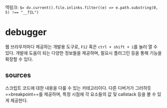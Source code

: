 역링크: `$= dv.current().file.inlinks.filter((e) => e.path.substring(0, 5) !== "__TIL")`

# debugger
웹 브라우저마다 제공하는 개발용 도구로, `F12` 혹은 `ctrl + shift + i`를 눌러 열 수 있다. 개발에 도움이 되는 다양한 정보들을 제공하며, 필요시 플러그인 등을 통해 기능을 확장할 수 있다.

## sources
스크립트 코드에 대한 내용을 다룰 수 있는 카테고리이다. 다른 디버거가 그러하듯 ==breakpoint==를 제공하며, 특정 시점에 각 요소들의 값 및 callstack 등을 볼 수 있게 제공한다.

